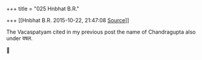 +++
title = "025 Hnbhat B.R."

+++
[[Hnbhat B.R.	2015-10-22, 21:47:08 [Source](https://groups.google.com/g/samskrita/c/b7RVGdKauCo)]]



The Vacaspatyam cited in my previous post the name of Chandragupta also under वषल.



